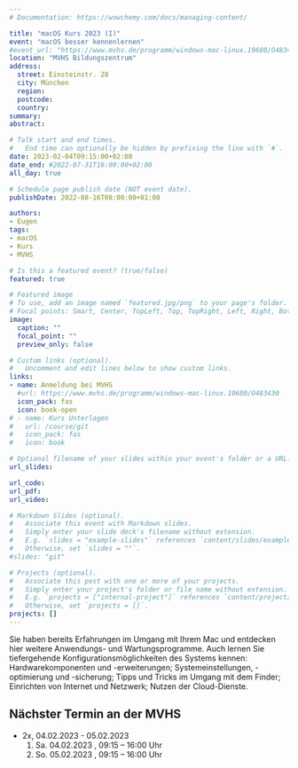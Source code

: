 ```yaml
---
# Documentation: https://wowchemy.com/docs/managing-content/

title: "macOS Kurs 2023 (I)"
event: "macOS besser kennenlernen"
#event_url: "https://www.mvhs.de/programm/windows-mac-linux.19680/O483430"
location: "MVHS Bildungszentrum"
address:
  street: Einsteinstr. 28
  city: München
  region:
  postcode:
  country:
summary:
abstract:

# Talk start and end times.
#   End time can optionally be hidden by prefixing the line with `#`.
date: 2023-02-04T09:15:00+02:00
date_end: #2022-07-31T16:00:00+02:00
all_day: true

# Schedule page publish date (NOT event date).
publishDate: 2022-08-16T08:00:00+01:00

authors:
- Eugen
tags:
- macOS
- Kurs
- MVHS

# Is this a featured event? (true/false)
featured: true

# Featured image
# To use, add an image named `featured.jpg/png` to your page's folder. 
# Focal points: Smart, Center, TopLeft, Top, TopRight, Left, Right, BottomLeft, Bottom, BottomRight.
image:
  caption: ""
  focal_point: ""
  preview_only: false

# Custom links (optional).
#   Uncomment and edit lines below to show custom links.
links:
- name: Anmeldung bei MVHS
  #url: https://www.mvhs.de/programm/windows-mac-linux.19680/O483430
  icon_pack: fas
  icon: book-open
# - name: Kurs Unterlagen
#   url: /course/git
#   icon_pack: fas
#   icon: book

# Optional filename of your slides within your event's folder or a URL.
url_slides:

url_code:
url_pdf:
url_video:

# Markdown Slides (optional).
#   Associate this event with Markdown slides.
#   Simply enter your slide deck's filename without extension.
#   E.g. `slides = "example-slides"` references `content/slides/example-slides.md`.
#   Otherwise, set `slides = ""`.
#slides: "git"

# Projects (optional).
#   Associate this post with one or more of your projects.
#   Simply enter your project's folder or file name without extension.
#   E.g. `projects = ["internal-project"]` references `content/project/deep-learning/index.md`.
#   Otherwise, set `projects = []`.
projects: []
---
```

Sie haben bereits Erfahrungen im Umgang mit Ihrem Mac und entdecken hier weitere Anwendungs- und Wartungsprogramme. Auch lernen Sie tiefergehende Konfigurationsmöglichkeiten des Systems kennen: Hardwarekomponenten und -erweiterungen; Systemeinstellungen, -optimierung und -sicherung; Tipps und Tricks im Umgang mit dem Finder; Einrichten von Internet und Netzwerk; Nutzen der Cloud-Dienste.

## Nächster Termin an der MVHS

- 2x, 04.02.2023 - 05.02.2023
  1. Sa. 04.02.2023 , 09:15 – 16:00 Uhr
  2. So. 05.02.2023 , 09:15 – 16:00 Uhr
